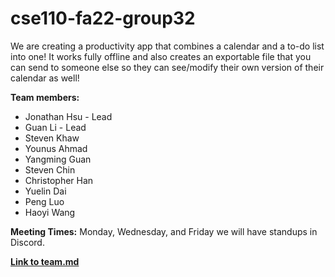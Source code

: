 # cse110-fa22-group32

We are creating a productivity app that combines a calendar and a to-do list into one! It works fully offline and also creates an exportable file that you can send to someone else so they can see/modify their own version of their calendar as well!

**Team members:**
- Jonathan Hsu - Lead
- Guan Li - Lead
- Steven Khaw
- Younus Ahmad
- Yangming Guan
- Steven Chin
- Christopher Han
- Yuelin Dai
- Peng Luo
- Haoyi Wang

**Meeting Times:**
Monday, Wednesday, and Friday we will have standups in Discord.  

[**Link to team.md**](/admin/team.md)
